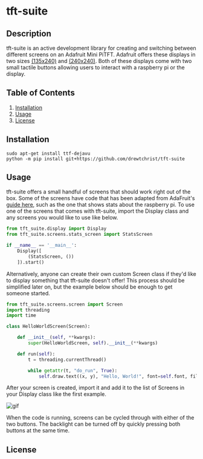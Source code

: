 # tft-suite

## Description
tft-suite is an active development library for creating and switching between different screens
on an Adafruit Mini PiTFT. Adafruit offers these displays in two sizes [(135x240)](https://www.adafruit.com/product/4393) and [(240x240)](https://www.adafruit.com/product/4484).
Both of these displays come with two small tactile buttons allowing users to interact with a raspberry pi or the display.

## Table of Contents
1. [Installation](#installation)
2. [Usage](#usage)
3. [License](#license)

## Installation

```shell
sudo apt-get install ttf-dejavu
python -m pip install git+https://github.com/drewtchrist/tft-suite
```

## Usage
tft-suite offers a small handful of screens that should work right out of the box. Some of the
screens have code that has been adapted from AdaFruit's [guide here](https://learn.adafruit.com/adafruit-mini-pitft-135x240-color-tft-add-on-for-raspberry-pi),
such as the one that shows stats about the raspberry pi. To use one of the screens that comes 
with tft-suite, import the Display class and any screens you would like to use like below.

```python
from tft_suite.display import Display
from tft_suite.screens.stats_screen import StatsScreen

if __name__ == '__main__':
    Display([
        (StatsScreen, ())
    ]).start()
```

Alternatively, anyone can create their own custom Screen class if they'd like to 
display something that tft-suite doesn't offer! This process should be simplified
later on, but the example below should be enough to get someone started. 

```python
from tft_suite.screens.screen import Screen
import threading
import time

class HelloWorldScreen(Screen):

    def __init__(self, **kwargs):
        super(HelloWorldScreen, self).__init__(**kwargs)

    def run(self):
        t = threading.currentThread()

        while getattr(t, "do_run", True):
            self.draw.text((x, y), "Hello, World!", font=self.font, fill="#FF00FF")
```

After your screen is created, import it and add it to the list of Screens in your
Display class like the first example.

![gif](https://drive.google.com/uc?export=view&id=1oyIxXP4qroa86PdKsRkm90BOQx5629hk)

When the code is running, screens can be cycled through with either of the two buttons.
The backlight can be turned off by quickly pressing both buttons at the same time.

## License

